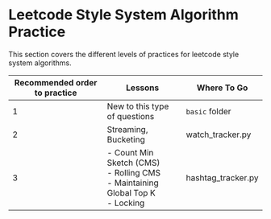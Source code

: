 
# Leetcode Style System Algorithm Practice

This section covers the different levels of practices for leetcode style system algorithms.

|Recommended order to practice|Lessons|Where To Go|
|--|--|--|
|1|New to this type of questions|`basic` folder
|2|Streaming, Bucketing|watch_tracker.py
|3|- Count Min Sketch (CMS) <br> - Rolling CMS <br> - Maintaining Global Top K <br> - Locking|hashtag_tracker.py

